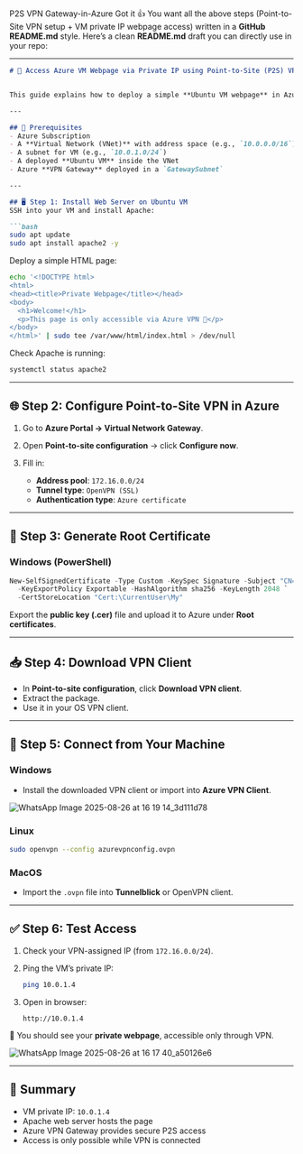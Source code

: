 P2S VPN Gateway-in-Azure
Got it 👍 You want all the above steps (Point-to-Site VPN setup + VM private IP webpage access) written in a **GitHub README.md** style.
Here’s a clean **README.md** draft you can directly use in your repo:

---

````markdown
# 🚀 Access Azure VM Webpage via Private IP using Point-to-Site (P2S) VPN


This guide explains how to deploy a simple **Ubuntu VM webpage** in Azure and access it securely using **Point-to-Site (P2S) VPN** through an **Azure VPN Gateway**.

---

## 📌 Prerequisites
- Azure Subscription
- A **Virtual Network (VNet)** with address space (e.g., `10.0.0.0/16`)
- A subnet for VM (e.g., `10.0.1.0/24`)
- A deployed **Ubuntu VM** inside the VNet
- Azure **VPN Gateway** deployed in a `GatewaySubnet`

---

## 🖥️ Step 1: Install Web Server on Ubuntu VM
SSH into your VM and install Apache:

```bash
sudo apt update
sudo apt install apache2 -y
````

Deploy a simple HTML page:

```bash
echo '<!DOCTYPE html>
<html>
<head><title>Private Webpage</title></head>
<body>
  <h1>Welcome!</h1>
  <p>This page is only accessible via Azure VPN 🚀</p>
</body>
</html>' | sudo tee /var/www/html/index.html > /dev/null
```

Check Apache is running:

```bash
systemctl status apache2
```

---

## 🌐 Step 2: Configure Point-to-Site VPN in Azure

1. Go to **Azure Portal → Virtual Network Gateway**.
2. Open **Point-to-site configuration** → click **Configure now**.
3. Fill in:

   * **Address pool**: `172.16.0.0/24`
   * **Tunnel type**: `OpenVPN (SSL)`
   * **Authentication type**: `Azure certificate`

---

## 🔑 Step 3: Generate Root Certificate

### Windows (PowerShell)

```powershell
New-SelfSignedCertificate -Type Custom -KeySpec Signature -Subject "CN=AzureVPNRoot" `
  -KeyExportPolicy Exportable -HashAlgorithm sha256 -KeyLength 2048 `
  -CertStoreLocation "Cert:\CurrentUser\My"
```

Export the **public key (.cer)** file and upload it to Azure under **Root certificates**.

---

## 📥 Step 4: Download VPN Client

* In **Point-to-site configuration**, click **Download VPN client**.
* Extract the package.
* Use it in your OS VPN client.

---

## 🔗 Step 5: Connect from Your Machine

### Windows

* Install the downloaded VPN client or import into **Azure VPN Client**.

![WhatsApp Image 2025-08-26 at 16 19 14_3d111d78](https://github.com/user-attachments/assets/0eae57a8-fbd4-424d-ba8b-c96954d984bc)


### Linux

```bash
sudo openvpn --config azurevpnconfig.ovpn
```

### MacOS

* Import the `.ovpn` file into **Tunnelblick** or OpenVPN client.

---

## ✅ Step 6: Test Access

1. Check your VPN-assigned IP (from `172.16.0.0/24`).
2. Ping the VM’s private IP:

   ```bash
   ping 10.0.1.4
   ```
3. Open in browser:

   ```
   http://10.0.1.4
   ```

🎉 You should see your **private webpage**, accessible only through VPN.

![WhatsApp Image 2025-08-26 at 16 17 40_a50126e6](https://github.com/user-attachments/assets/b871dea2-6365-48bb-a54d-a3c77d4d5714)

---

## 📌 Summary

* VM private IP: `10.0.1.4`
* Apache web server hosts the page
* Azure VPN Gateway provides secure P2S access
* Access is only possible while VPN is connected


